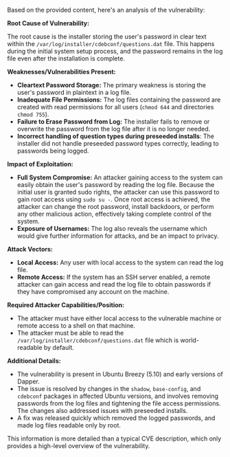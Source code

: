 Based on the provided content, here's an analysis of the vulnerability:

**Root Cause of Vulnerability:**

The root cause is the installer storing the user's password in clear text within the `/var/log/installer/cdebconf/questions.dat` file. This happens during the initial system setup process, and the password remains in the log file even after the installation is complete.

**Weaknesses/Vulnerabilities Present:**

- **Cleartext Password Storage:** The primary weakness is storing the user's password in plaintext in a log file.
- **Inadequate File Permissions:** The log files containing the password are created with read permissions for all users (`chmod 644` and directories `chmod 755`).
- **Failure to Erase Password from Log:** The installer fails to remove or overwrite the password from the log file after it is no longer needed.
- **Incorrect handling of question types during preseeded installs**: The installer did not handle preseeded password types correctly, leading to passwords being logged.

**Impact of Exploitation:**

- **Full System Compromise:** An attacker gaining access to the system can easily obtain the user's password by reading the log file. Because the initial user is granted sudo rights, the attacker can use this password to gain root access using `sudo su -`. Once root access is achieved, the attacker can change the root password, install backdoors, or perform any other malicious action, effectively taking complete control of the system.
- **Exposure of Usernames:** The log also reveals the username which would give further information for attacks, and be an impact to privacy.

**Attack Vectors:**

- **Local Access:** Any user with local access to the system can read the log file.
- **Remote Access:** If the system has an SSH server enabled, a remote attacker can gain access and read the log file to obtain passwords if they have compromised any account on the machine.

**Required Attacker Capabilities/Position:**

- The attacker must have either local access to the vulnerable machine or remote access to a shell on that machine.
- The attacker must be able to read the `/var/log/installer/cdebconf/questions.dat` file which is world-readable by default.

**Additional Details:**

- The vulnerability is present in Ubuntu Breezy (5.10) and early versions of Dapper.
- The issue is resolved by changes in the `shadow`, `base-config`, and `cdebconf` packages in affected Ubuntu versions, and involves removing passwords from the log files and tightening the file access permissions. The changes also addressed issues with preseeded installs.
- A fix was released quickly which removed the logged passwords, and made log files readable only by root.

This information is more detailed than a typical CVE description, which only provides a high-level overview of the vulnerability.